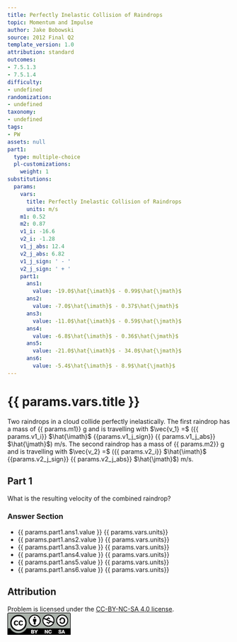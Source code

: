 ```yaml
---
title: Perfectly Inelastic Collision of Raindrops
topic: Momentum and Impulse
author: Jake Bobowski
source: 2012 Final Q2
template_version: 1.0
attribution: standard
outcomes:
- 7.5.1.3
- 7.5.1.4
difficulty:
- undefined
randomization:
- undefined
taxonomy:
- undefined
tags:
- PW
assets: null
part1:
  type: multiple-choice
  pl-customizations:
    weight: 1
substitutions:
  params:
    vars:
      title: Perfectly Inelastic Collision of Raindrops
      units: m/s
    m1: 0.52
    m2: 0.87
    v1_i: -16.6
    v2_i: -1.28
    v1_j_abs: 12.4
    v2_j_abs: 6.82
    v1_j_sign: ' - '
    v2_j_sign: ' + '
    part1:
      ans1:
        value: -19.0$\hat{\imath}$ - 0.99$\hat{\jmath}$
      ans2:
        value: -7.0$\hat{\imath}$ - 0.37$\hat{\jmath}$
      ans3:
        value: -11.0$\hat{\imath}$ - 0.59$\hat{\jmath}$
      ans4:
        value: -6.8$\hat{\imath}$ - 0.36$\hat{\jmath}$
      ans5:
        value: -21.0$\hat{\imath}$ - 34.0$\hat{\jmath}$
      ans6:
        value: -5.4$\hat{\imath}$ - 8.9$\hat{\jmath}$
---
```

# {{ params.vars.title }}
Two raindrops in a cloud collide perfectly inelastically. The first raindrop has a mass of {{ params.m1}} g and is travelling with $\vec{v_1} =$ ({{ params.v1_i}} $\hat{\imath}$ {{params.v1_j_sign}} {{ params.v1_j_abs}} $\hat{\jmath}$) m/s.
The second raindrop has a mass of {{ params.m2}} g and is travelling with $\vec{v_2} =$ ({{ params.v2_i}} $\hat{\imath}$ {{params.v2_j_sign}} {{ params.v2_j_abs}} $\hat{\jmath}$) m/s.

## Part 1

What is the resulting velocity of the combined raindrop?

### Answer Section

- {{ params.part1.ans1.value }} {{ params.vars.units}}
- {{ params.part1.ans2.value }} {{ params.vars.units}}
- {{ params.part1.ans3.value }} {{ params.vars.units}}
- {{ params.part1.ans4.value }} {{ params.vars.units}}
- {{ params.part1.ans5.value }} {{ params.vars.units}}
- {{ params.part1.ans6.value }} {{ params.vars.units}}

## Attribution

Problem is licensed under the [CC-BY-NC-SA 4.0 license](https://creativecommons.org/licenses/by-nc-sa/4.0/).<br> ![The Creative Commons 4.0 license requiring attribution-BY, non-commercial-NC, and share-alike-SA license.](https://raw.githubusercontent.com/firasm/bits/master/by-nc-sa.png)
